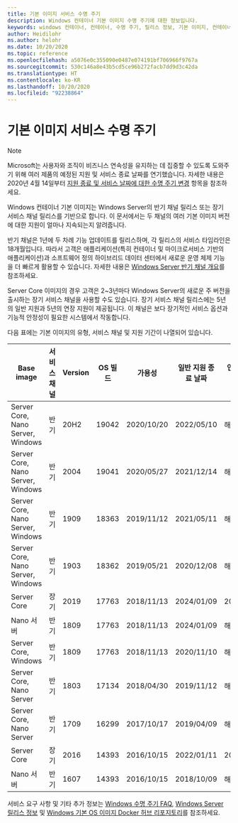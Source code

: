```yaml
---
title: 기본 이미지 서비스 수명 주기
description: Windows 컨테이너 기본 이미지 수명 주기에 대한 정보입니다.
keywords: windows 컨테이너, 컨테이너, 수명 주기, 릴리스 정보, 기본 이미지, 컨테이너 기본 이미지
author: Heidilohr
ms.author: helohr
ms.date: 10/20/2020
ms.topic: reference
ms.openlocfilehash: a5076e0c355090e0487e074191bf706966f9767a
ms.sourcegitcommit: 530c146a8e43b5cd5ce96b272facb7dd9d3c42da
ms.translationtype: HT
ms.contentlocale: ko-KR
ms.lasthandoff: 10/20/2020
ms.locfileid: "92238864"
---
```

# <a name="base-image-servicing-lifecycles"></a>기본 이미지 서비스 수명 주기

> [!Note]
> Microsoft는 사용자와 조직이 비즈니스 연속성을 유지하는 데 집중할 수 있도록 도와주기 위해 여러 제품의 예정된 지원 및 서비스 종료 날짜를 연기했습니다. 자세한 내용은 2020년 4월 14일부터 [지원 종료 및 서비스 날짜에 대한 수명 주기 변경](https://support.microsoft.com/help/4557164/lifecycle-changes-to-end-of-support-and-servicing-dates) 항목을 참조하세요.

Windows 컨테이너 기본 이미지는 Windows Server의 반기 채널 릴리스 또는 장기 서비스 채널 릴리스를 기반으로 합니다. 이 문서에서는 두 채널의 여러 기본 이미지 버전에 대한 지원이 얼마나 지속되는지 알려줍니다.

반기 채널은 1년에 두 차례 기능 업데이트를 릴리스하며, 각 릴리스의 서비스 타임라인은 18개월입니다. 따라서 고객은 애플리케이션(특히 컨테이너 및 마이크로서비스 기반의 애플리케이션)과 소프트웨어 정의 하이브리드 데이터 센터에서 새로운 운영 체제 기능을 더 빠르게 활용할 수 있습니다. 자세한 내용은 [Windows Server 반기 채널 개요](/windows-server/get-started/semi-annual-channel-overview)를 참조하세요.

Server Core 이미지의 경우 고객은 2~3년마다 Windows Server의 새로운 주 버전을 출시하는 장기 서비스 채널을 사용할 수도 있습니다. 장기 서비스 채널 릴리스에는 5년의 일반 지원과 5년의 연장 지원이 제공됩니다. 이 채널은 보다 장기적인 서비스 옵션과 기능적 안정성이 필요한 시스템에서 작동합니다.

다음 표에는 기본 이미지의 유형, 서비스 채널 및 지원 기간이 나열되어 있습니다.

|Base image                       |서비스 채널|Version|OS 빌드|가용성|일반 지원 종료 날짜|연장 지원 날짜|
|---------------------------------|-----------------|-------|--------|------------|---------------------------|---------------------|
|Server Core, Nano Server, Windows|반기      |20H2   |19042   |2020/10/20  |2022/05/10                 |해당 없음                  |
|Server Core, Nano Server, Windows|반기      |2004   |19041   |2020/05/27  |2021/12/14                 |해당 없음                  |
|Server Core, Nano Server, Windows|반기      |1909   |18363   |2019/11/12  |2021/05/11                 |해당 없음                  |
|Server Core, Nano Server, Windows|반기      |1903   |18362   |2019/05/21  |2020/12/08                 |해당 없음                  |
|Server Core                      |장기        |2019   |17763   |2018/11/13  |2024/01/09                 |2029/01/09           |
|Nano 서버                      |반기      |1809   |17763   |2018/11/13  |2024/01/09                 |해당 없음                  |
|Server Core, Windows             |반기      |1809   |17763   |2018/11/13  |2020/11/10                 |해당 없음                  |
|Server Core, Nano Server         |반기      |1803   |17134   |2018/04/30  |2019/11/12                 |해당 없음                  |
|Server Core, Nano Server         |반기      |1709   |16299   |2017/10/17  |2019/04/09                 |해당 없음                  |
|Server Core                      |장기        |2016   |14393   |2016/10/15  |2022/01/11                 |2027/01/11           |
|Nano 서버                      |반기      |1607   |14393   |2016/10/15  |2018/10/09                 |해당 없음                  |

서비스 요구 사항 및 기타 추가 정보는 [Windows 수명 주기 FAQ](https://support.microsoft.com/help/18581/lifecycle-faq-windows-products), [Windows Server 릴리스 정보](/windows-server/get-started/windows-server-release-info) 및 [Windows 기본 OS 이미지 Docker 허브 리포지토리](https://hub.docker.com/_/microsoft-windows-base-os-images)를 참조하세요.
